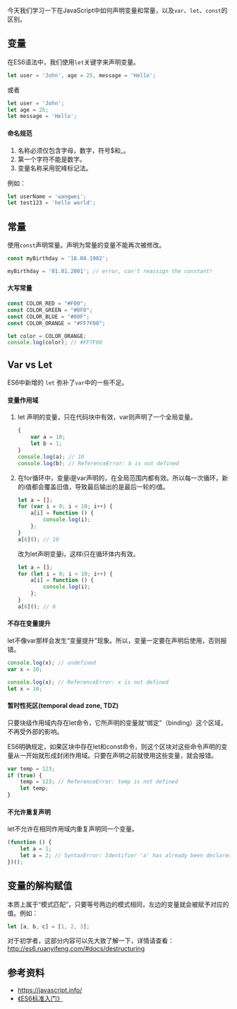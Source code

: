 今天我们学习一下在JavaScript中如何声明变量和常量，以及`var`、`let`、`const`的区别。

## 变量

在ES6语法中，我们使用`let`关键字来声明变量。

```javascript
let user = 'John', age = 25, message = 'Hello';
```

或者

```javascript
let user = 'John';
let age = 25;
let message = 'Hello';
```



#### 命名规范

1. 名称必须仅包含字母，数字，符号$和_。
2. 第一个字符不能是数字。
3. 变量名称采用驼峰标记法。

例如：

```javascript
let userName = 'wangwei';
let test123 = 'hello world';
```



##  常量

使用`const`声明常量。声明为常量的变量不能再次被修改。

```javascript
const myBirthday = '18.04.1982';

myBirthday = '01.01.2001'; // error, can't reassign the constant!
```



#### 大写常量

```javascript
const COLOR_RED = "#F00";
const COLOR_GREEN = "#0F0";
const COLOR_BLUE = "#00F";
const COLOR_ORANGE = "#FF7F00";

let color = COLOR_ORANGE;
console.log(color); // #FF7F00
```



## Var vs Let

ES6中新增的 `let` 弥补了`var`中的一些不足。

#### 变量作用域

1. let 声明的变量，只在代码块中有效，var则声明了一个全局变量。

   ```javascript
   {
       var a = 10;
       let b = 1;
   }
   console.log(a); // 10
   console.log(b); // ReferenceError: b is not defined
   ```

2. 在for循环中，变量i是var声明的，在全局范围内都有效。所以每一次循环，新的i值都会覆盖旧值，导致最后输出的是最后一轮的i值。

   ```javascript
   let a = [];
   for (var i = 0; i < 10; i++) {
       a[i] = function () {
           console.log(i);
       };
   }
   a[6](); // 10
   ```

   改为let声明变量i，这样i只在循环体内有效。

   ```javascript
   let a = [];
   for (let i = 0; i < 10; i++) {
       a[i] = function () {
           console.log(i);
       };
   }
   a[6](); // 6
   ```



#### 不存在变量提升

let不像var那样会发生“变量提升”现象。所以，变量一定要在声明后使用，否则报错。

```javascript
console.log(x); // undefined
var x = 10; 
```

```javascript
console.log(x); // ReferenceError: x is not defined
let x = 10;
```



#### 暂时性死区(temporal dead zone, TDZ)

只要块级作用域内存在let命令，它所声明的变量就“绑定”（binding）这个区域，不再受外部的影响。

ES6明确规定，如果区块中存在let和const命令，则这个区块对这些命令声明的变量从一开始就形成封闭作用域。只要在声明之前就使用这些变量，就会报错。

```javascript
var temp = 123;
if (true) {
    temp = 123; // ReferenceError: temp is not defined
    let temp;
}
```



#### 不允许重复声明

let不允许在相同作用域内重复声明同一个变量。

```javascript
(function () {
    let a = 1;
    let a = 2; // SyntaxError: Identifier 'a' has already been declared
})();
```



## 变量的解构赋值

本质上属于“模式匹配”，只要等号两边的模式相同，左边的变量就会被赋予对应的值。例如：

```javascript
let [a, b, c] = [1, 2, 3];
```

对于初学者，这部分内容可以先大致了解一下，详情请查看：http://es6.ruanyifeng.com/#docs/destructuring



## 参考资料

- https://javascript.info/
- [《ES6标准入门》](http://es6.ruanyifeng.com/)